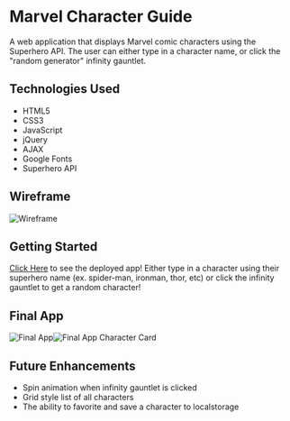 # Marvel Character Guide
A web application that displays Marvel comic characters using the Superhero API. The user can either type in a character name, or click the "random generator" infinity gauntlet. 

## Technologies Used
* HTML5
* CSS3
* JavaScript
* jQuery
* AJAX
* Google Fonts
* Superhero API

## Wireframe 
![Wireframe](../wireframe.png)

## Getting Started
[Click Here](https://www.marvelcharacterguide.com) to see the deployed app! Either type in a character using their superhero name (ex. spider-man, ironman, thor, etc) or click the infinity gauntlet to get a random character!

## Final App 
![Final App](../final-prroject.png)![Final App Character Card](../final-prroject2.png)

## Future Enhancements
* Spin animation when infinity gauntlet is clicked
* Grid style list of all characters
* The ability to favorite and save a character to localstorage